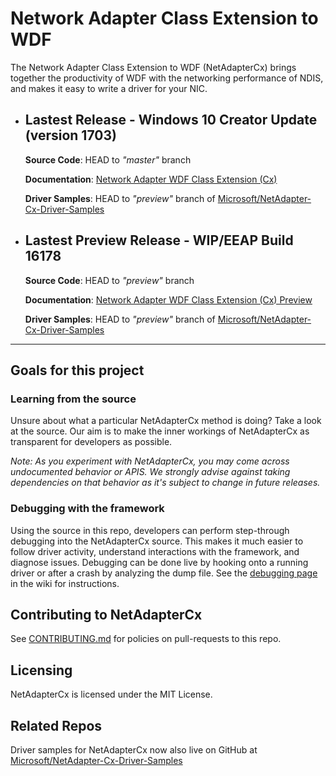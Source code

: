 # Network Adapter Class Extension to WDF
The Network Adapter Class Extension to WDF (NetAdapterCx) brings together the productivity of WDF with the networking performance of NDIS, and makes it easy to write a driver for your NIC.

* ## Lastest Release - Windows 10 Creator Update (version 1703)

    **Source Code**: HEAD to *"master"* branch

    **Documentation**: [Network Adapter WDF Class Extension (Cx)](https://aka.ms/netadapter/doc)

    **Driver Samples**: HEAD to *"preview"* branch of [Microsoft/NetAdapter-Cx-Driver-Samples](https://github.com/Microsoft/NetAdapter-Cx-Driver-Samples "Driver Samples")



* ## Lastest Preview Release - WIP/EEAP Build 16178

    **Source Code**: HEAD to *"preview"* branch

    **Documentation**: [Network Adapter WDF Class Extension (Cx) Preview](https://aka.ms/netadapter/previewdoc)

    **Driver Samples**: HEAD to *"preview"* branch of [Microsoft/NetAdapter-Cx-Driver-Samples](https://github.com/Microsoft/NetAdapter-Cx-Driver-Samples "Driver Samples")

---

## Goals for this project

### Learning from the source

Unsure about what a particular NetAdapterCx method is doing? Take a look at the
source. Our aim is to make the inner workings of NetAdapterCx as transparent
for developers as possible.

*Note: As you experiment with NetAdapterCx, you may come across undocumented
 behavior or APIS. We strongly advise against taking dependencies on
 that behavior as it's subject to change in future releases.*

### Debugging with the framework

Using the source in this repo, developers can perform step-through
debugging into the NetAdapterCx source. This makes it much easier to follow
driver activity, understand interactions with the framework, and
diagnose issues.  Debugging can be done live by hooking onto a running
driver or after a crash by analyzing the dump file.  See the
[debugging
page](https://github.com/Microsoft/Windows-Driver-Frameworks/wiki/Debugging-with-WDF-Source
"Debugging with source") in the wiki for instructions.

## Contributing to NetAdapterCx
See
[CONTRIBUTING.md](https://github.com/Microsoft/Windows-Driver-Frameworks/blob/master/CONTRIBUTING.md
"Contributing") for policies on pull-requests to this repo.

## Licensing
NetAdapterCx is licensed under the MIT License.

## Related Repos
Driver samples for NetAdapterCx now also live on GitHub at
[Microsoft/NetAdapter-Cx-Driver-Samples](https://github.com/Microsoft/NetAdapter-Cx-Driver-Samples "Driver Samples")
